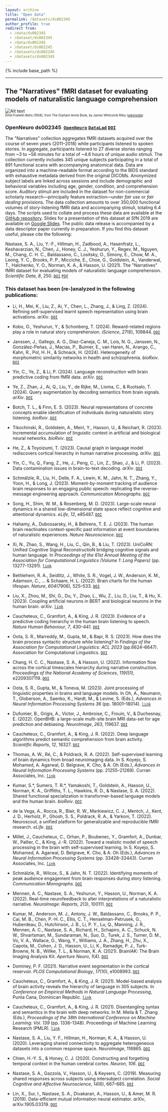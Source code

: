 ```yaml
---
layout: archive
title: "Open data"
permalink: /datasets/ds002345
author_profile: true
redirect from:
  - /data/ds002345
  - /dataset/ds002345
  - /data/ds002245
  - /dataset/ds002245
  - /datasets/ds002245
  - /datasets/ds002345
---
```


{% include base_path %}

---

## The "Narratives" fMRI dataset for evaluating models of naturalistic language comprehension

![Alt text](https://upload.wikimedia.org/wikipedia/commons/a/a0/Orphant_Annie_Book_%E2%80%93_Title_page.jpg?raw=true&s=100 "The Orphant Annie Book")  
<sub><sup>Ethel Franklin Betts (1908), from The Orphant Annie Book, by James Whitcomb Riley ([wikimedia](https://commons.wikimedia.org/wiki/File:Orphant_Annie_Book_%E2%80%93_Title_page.jpg))</sup></sub>

### OpenNeuro ds002345  [`OpenNeuro`](https://openneuro.org/datasets/ds002345/) [`DataLad`](http://datasets.datalad.org/?dir=/labs/hasson/narratives) [`DOI`](https://doi.org/10.18112/openneuro.ds002345.v1.1.4)

The "Narratives" collection aggregates fMRI datasets acquired over the course of seven years (2011&ndash;2018) while participants listened to spoken stories. In aggregate, participants listened to 27 diverse stories ranging from ~3 to ~56 minutes for a total of ~4.6 hours of unique audio stimuli. The collection currently includes 345 unique subjects participating in a total of 891 functional scans with accompanying anatomical data. Data are organized into a machine-readable format according to the BIDS standard with exhaustive metadata derived from the original DICOMs. Anonymized subject labels are linked across sessions and include demographic and behavioral variables including age, gender, condition, and comprehension score. Auditory stimuli are included in the dataset for non-commercial scholarly research&mdash;principally feature extraction&mdash;under *fair use* or *fair dealing* provisions. The data collection amounts to over 350,000 functional volumes of story-listening fMRI data and accompanying stimuli, totaling 6.4 days. The scripts used to collate and process these data are available at the [GitHub repository](https://github.com/snastase/narratives/). Slides for a presentation of this dataset at SfN 2019 are available on [Google Slides](https://docs.google.com/presentation/d/1KNViRGPHFf53PJLTM-1B1ZguHXSPWR2nppkLWNLSuy8/edit?usp=sharing). The public data release is accompanied by a data descriptor paper currently in preparation. If you find this dataset useful, please cite the following:

Nastase, S. A., Liu, Y.-F., Hillman, H., Zadbood, A., Hasenfratz, L., Keshavarzian, N., Chen, J., Honey, C. J., Yeshurun, Y., Regev, M., Nguyen, M., Chang, C. H. C., Baldassano, C., Lositsky, O., Simony, E., Chow, M. A., Leong, Y. C., Brooks, P. P., Micciche, E., Choe, G., Goldstein, A., Vanderwal, T., Halchenko, Y. O., Norman, K. A., & Hasson, U. (2021). The "Narratives" fMRI dataset for evaluating models of naturalistic language comprehension. *Scientific Data*, *8*, 250. [`DOI`](https://doi.org/10.1038/s41597-021-01033-3) [`PDF`](https://snastase.github.io/files/Nastase_SciData_2021.pdf)

### This dataset has been (re-)analyzed in the following publications:

- Li, H., Mei, K., Liu, Z., Ai, Y., Chen, L., Zhang, J., & Ling, Z. (2024). Refining self-supervised learnt speech representation using brain activations. *arXiv*. [`DOI`](https://doi.org/10.48550/arXiv.2406.08266)

- Kobo, O., Yeshurun, Y., & Schonberg, T. (2024). Reward-related regions play a role in natural story comprehension. *iScience*, *27*(6), 109844. [`DOI`](https://doi.org/10.1016/j.isci.2024.109844)

- Janssen, J., Gallego, A. G., Díaz-Caneja, C. M., Lois, N. G., Janssen, N., González-Peñas, J., Macias, P., Buimer, E., van Haren, N., Arango, C., Kahn, R., Pol, H. H., & Schnack, H. (2024). Heterogeneity of morphometric similarity networks in health and schizophrenia. *bioRxiv*. [`DOI`](https://doi.org/10.1101/2024.03.26.586768)

- Yin, C., Ye, Z., & Li, P. (2024). Language reconstruction with brain predictive coding from fMRI data. *arXiv*. [`DOI`](https://doi.org/10.48550/arXiv.2405.11597)

- Ye, Z., Zhan, J., Ai, Q., Liu, Y., de Rijke, M., Lioma, C., & Ruotsalo, T. (2024). Query augmentation by decoding semantics from brain signals. *arXiv*. [`DOI`](https://doi.org/10.48550/arXiv.2402.15708)

- Botch, T. L., & Finn, E. S. (2023). Neural representations of concrete concepts enable identification of individuals during naturalistic story listening. *bioRxiv*. [`DOI`](https://doi.org/10.1101/2023.09.07.556725)

- Tikochinski, R., Goldstein, A., Meiri, Y., Hasson, U., & Reichart, R. (2023). Incremental accumulation of linguistic context in artificial and biological neural networks. *bioRxiv*. [`DOI`](https://doi.org/10.1101/2024.01.15.575798)

- He, Z., & Toyoizumi, T. (2023). Causal graph in language model rediscovers cortical hierarchy in human narrative processing. *arXiv*. [`DOI`](https://doi.org/10.48550/arXiv.2311.10431)

- Yin, C., Yu, Q., Fang, Z., He, J., Peng, C., Lin, Z., Shao, J., & Li, P. (2023). Data contamination issues in brain-to-text decoding. *arXiv*. [`DOI`](https://doi.org/10.48550/arXiv.2312.10987)

- Schmälzle, R., Liu, H., Delle, F. A., Lewin, K. M., Jahn, N. T., Zhang, Y., Yoon, H., & Long, J. (2023). Moment-by-moment tracking of audience brain responses to an engaging public speech: replicating the reverse-message engineering approach. *Communication Monographs*. [`DOI`](https://doi.org/10.1080/03637751.2023.2240398)

- Song, H., Shim, W. M., & Rosenberg, M. D. (2023). Large-scale neural dynamics in a shared low-dimensional state space reflect cognitive and attentional dynamics. *eLife*, *12*, e85487. [`DOI`](https://doi.org/10.7554/eLife.85487)

- Hahamy, A., Dubossarsky, H., & Behrens, T. E. J. (2023). The human brain reactivates context-specific past information at event boundaries of naturalistic experiences. *Nature Neuroscience*. [`DOI`](https://doi.org/10.1038/s41593-023-01331-6)

- Xi, N., Zhao, S., Wang, H., Liu, C., Qin, B., & Liu, T. (2023). UniCoRN: Unified Cognitive Signal ReconstructioN bridging cognitive signals and human language. In *Proceedings of the 61st Annual Meeting of the Association for Computational Linguistics (Volume 1: Long Papers)* (pp. 13277-13291). [`link`](https://aclanthology.org/2023.acl-long.741)

- Bethlehem, R. A., Seidlitz, J., White, S. R., Vogel, J. W., Anderson, K. M., Adamson, C., ... & Schaare, H. L. (2022). Brain charts for the human lifespan. *Nature*, *604*(7906), 525–533. [`DOI`](https://doi.org/10.1038/s41586-022-04554-y)

- Liu, X., Zhou, M., Shi, G., Du, Y., Zhao, L., Wu, Z., Liu, D., Liu, T., & Hu, X. (2023). Coupling artificial neurons in BERT and biological neurons in the human brain. *arXiv*. [`link`](https://arxiv.org/abs/2303.14871)

- Caucheteux, C., Gramfort, A., & King, J. R. (2023). Evidence of a predictive coding hierarchy in the human brain listening to speech. *Nature Human Behaviour*, *7*, 430–441. [`DOI`](https://doi.org/10.1038/s41562-022-01516-2)

- Oota, S. R., Marreddy, M., Gupta, M., & Bapi, R. S. (2023). How does the brain process syntactic structure while listening? In *Findings of the Association for Computational Linguistics: ACL 2023* (pp.6624–6647). Association for Computational Linguistics. [`DOI`](https://doi.org/10.18653/v1/2023.findings-acl.415)

- Chang, H. C. C., Nastase, S. A., & Hasson, U. (2022). Information flow across the cortical timescales hierarchy during narrative construction. *Proceedings of the National Academy of Sciences*, *119*(51), e2209307119. [`DOI`](https://doi.org/10.1073/pnas.2209307119)

- Oota, S. R., Gupta, M., & Toneva, M. (2023). Joint processing of linguistic properties in brains and language models. In Oh, A., Neumann, T., Globerson, A., Saenko, K., Hardt, M., & Levine, S. (Eds.), *Advances in Neural Information Processing Systems 36* (pp. 18001–18014). [`link`](https://proceedings.neurips.cc/paper_files/paper/2023/hash/3a0e2de215bd17c39ad08ba1d16c1b12-Abstract-Conference.html)

- Dufumier, B., Grigis, A., Victor, J., Ambroise, C., Frouin, V., & Duchesnay, E. (2022). OpenBHB: a large-scale multi-site brain MRI data-set for age prediction and debiasing. *NeuroImage*, *263*, 119637. [`DOI`](https://doi.org/10.1016/j.neuroimage.2022.119637)

- Caucheteux, C., Gramfort, A., & King, J. R. (2022). Deep language algorithms predict semantic comprehension from brain activity. *Scientific Reports*, *12*, 16327. [`DOI`](https://doi.org/10.1038/s41598-022-20460-9)

- Thomas, A. W., Ré, C., & Poldrack, R. A. (2022). Self-supervised learning of brain dynamics from broad neuroimaging data. In S. Koyejo, S. Mohamed, A. Agarwal, D. Belgrave, K. Cho, & A. Oh (Eds.), *Advances in Neural Information Processing Systems* (pp. 21255–21269). Curran Associates, Inc. [`link`](https://proceedings.neurips.cc/paper_files/paper/2022/file/8600a9df1a087a9a66900cc8c948c3f0-Paper-Conference.pdf)

- Kumar, S.\*, Sumers, T. R.\*, Yamakoshi, T., Goldstein, A., Hasson, U., Norman, K. A., Griffiths, T. L., Hawkins, R. D., & Nastase, S. A. (2022). Shared functional specialization in transformer-based language models and the human brain. *bioRxiv*. [`DOI`](https://doi.org/10.1101/2022.06.08.495348)

- de la Vega, A., Rocca, R., Blair, R. W., Markiewicz, C. J., Mentch, J., Kent, J. D., Herholz, P., Ghosh, S. S., Poldrack, R. A., & Yarkoni, T. (2022). Neuroscout, a unified platform for generalizable and reproducible fMRI research. *eLife*. [`DOI`](https://doi.org/10.7554/eLife.79277)

- Millet, J., Caucheteux, C., Orhan, P., Boubenec, Y., Gramfort, A., Dunbar, W., Pallier, C., & King, J.-R. (2022). Toward a realistic model of speech processing in the brain with self-supervised learning. In S. Koyejo, S. Mohamed, A. Agarwal, D. Belgrave, K. Cho, & A. Oh (Eds.), *Advances in Neural Information Processing Systems* (pp. 33428–33443). Curran Associates, Inc. [`link`](https://proceedings.neurips.cc/paper_files/paper/2022/file/d81ecfc8fb18e833a3fa0a35d92532b8-Paper-Conference.pdf)

- Schmälzle, R., Wilcox, S., & Jahn, N. T. (2022). Identifying moments of peak audience engagement from brain responses during story listening. *Communication Monographs*. [`DOI`](https://doi.org/10.1080/03637751.2022.2032229)

- Mennen, A. C., Nastase, S. A., Yeshurun, Y., Hasson, U., Norman, K. A. (2022). Real-time neurofeedback to alter interpretations of a naturalistic narrative. *NeuroImage: Reports*, *2*(3), 100111. [`DOI`](https://doi.org/10.1016/j.ynirp.2022.100111)

- Kumar, M., Anderson, M. J., Antony, J. W., Baldassano, C., Brooks, P. P., Cai, M. B., Chen, P.-H. C., Ellis, C. T., Henselman-Petrusek, G., Huberdeau, D., Hutchinson, J. B., Li, P. Y., Lu, Q., Manning, J. R., Mennen, A. C., Nastase, S. A., Richard, H., Schapiro, A. C., Schuck, N. W., Shvartsman, M., Sundaraman, N., Suo, D., Turek, J. S., Turner, D. M., Vo, V. A., Wallace, G., Wang, Y., Williams, J. A., Zhang, H., Zhu, X., Capota, M., Cohen, J. D., Hasson, U., Li, K., Ramadge, P. J., Turk-Browne, N. B., Willke, T. L., & Norman, K. A. (2021). BrainIAK: The Brain Imaging Analysis Kit. *Aperture Neuro*, *1*(4). [`DOI`](http://doi.org/10.52294/31bb5b68-2184-411b-8c00-a1dacb61e1da)

- Dominey, P. F. (2021). Narrative event segmentation in the cortical reservoir. *PLOS Computational Biology*, *17*(10), e1008993. [`DOI`](https://doi.org/10.1371/journal.pcbi.1008993)

- Caucheteux, C., Gramfort, A., & King, J. R. (2021). Model-based analysis of brain activity reveals the hierarchy of language in 305 subjects. In *Conference on Empirical Methods in Natural Language Processing*, Punta Cana, Dominican Republic. [`link`](https://hal.archives-ouvertes.fr/hal-03361430)

- Caucheteux, C., Gramfort, A., & King, J. R. (2021). Disentangling syntax and semantics in the brain with deep networks. In M. Meila & T. Zhang (Eds.), *Proceedings of the 38th International Conference on Machine Learning: Vol. 139* (pp. 1336-1348). Proceedings of Machine Learning Research (PMLR). [`link`](http://proceedings.mlr.press/v139/caucheteux21a.html)

- Nastase, S. A., Liu, Y. F., Hillman, H., Norman, K. A., & Hasson, U. (2020). Leveraging shared connectivity to aggregate heterogeneous datasets into a common response space. *NeuroImage*, 116865. [`DOI`](https://doi.org/10.1016/j.neuroimage.2020.116865)

- Chien, H.-Y. S., & Honey, C. J. (2020). Constructing and forgetting temporal context in the human cerebral cortex. *Neuron*, *106*. [`DOI`](https://doi.org/10.1016/j.neuron.2020.02.013)

- Nastase, S. A., Gazzola, V., Hasson, U., & Keysers, C. (2019). Measuring shared responses across subjects using intersubject correlation. *Social Cognitive and Affective Neuroscience*, *14*(6), 667–685. [`DOI`](https://doi.org/10.1093/scan/nsz037)

- Lin, X., Sur, I., Nastase, S. A., Divakaran, A., Hasson, U., & Amer, M. R. (2019). Data-efficient mutual information neural estimator. *arXiv*, arXiv:1905.03319. [`DOI`](https://arxiv.org/abs/1905.03319)
